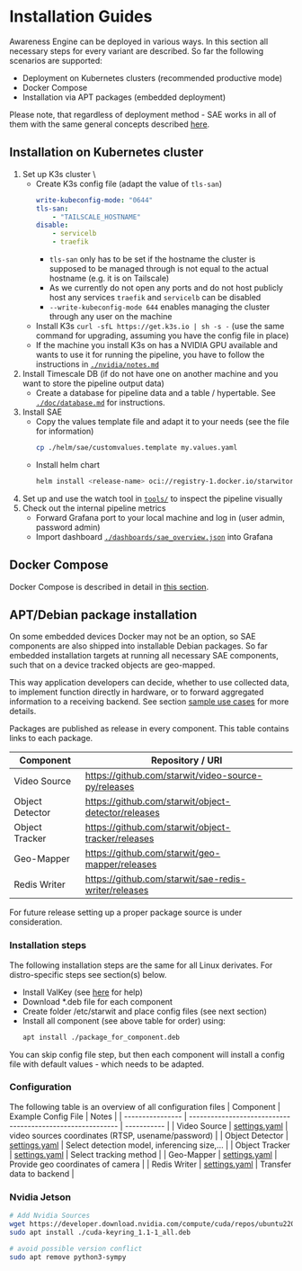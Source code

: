 # Installation Guides
Awareness Engine can be deployed in various ways. In this section all necessary steps for every variant are described.
So far the following scenarios are supported:
* Deployment on Kubernetes clusters (recommended productive mode)
* Docker Compose
* Installation via APT packages (embedded deployment)

Please note, that regardless of deployment method - SAE works in all of them with the same general concepts described [here](../README.md).

## Installation on Kubernetes cluster
1. Set up K3s cluster \
    - Create K3s config file (adapt the value of `tls-san`)
        ```yaml
        write-kubeconfig-mode: "0644"
        tls-san:
            - "TAILSCALE_HOSTNAME"
        disable:
            - servicelb
            - traefik
        ```
        - `tls-san` only has to be set if the hostname the cluster is supposed to be managed through is not equal to the actual hostname (e.g. it is on Tailscale)
        - As we currently do not open any ports and do not host publicly host any services `traefik` and `servicelb` can be disabled
        - `--write-kubeconfig-mode 644` enables managing the cluster through any user on the machine
    - Install K3s `curl -sfL https://get.k3s.io | sh -s -` (use the same command for upgrading, assuming you have the config file in place)
    - If the machine you install K3s on has a NVIDIA GPU available and wants to use it for running the pipeline, 
    you have to follow the instructions in [`./nvidia/notes.md`](nvidia/notes.md)
2. Install Timescale DB (if do not have one on another machine and you want to store the pipeline output data)
    - Create a database for pipeline data and a table / hypertable. See [`./doc/database.md`](doc/database.md) for instructions.
3. Install SAE
    - Copy the values template file and adapt it to your needs (see the file for information)
        ```sh
        cp ./helm/sae/customvalues.template my.values.yaml
        ``` 
    - Install helm chart
        ```sh
        helm install <release-name> oci://registry-1.docker.io/starwitorg/sae -f my.values.yaml
        ```
4. Set up and use the watch tool in [`tools/`](tools/watch.py) to inspect the pipeline visually
5. Check out the internal pipeline metrics
    - Forward Grafana port to your local machine and log in (user admin, password admin)
    - Import dashboard [`./dashboards/sae_overview.json`](/dashboards/sae_overview.json) into Grafana

## Docker Compose

Docker Compose is described in detail in [this section](../../docker-compose/README.md).

## APT/Debian package installation
On some embedded devices Docker may not be an option, so SAE components are also shipped into installable Debian packages. So far embedded installation targets at running all necessary SAE components, such that on a device tracked objects are geo-mapped. 

This way application developers can decide, whether to use collected data, to implement function directly in hardware, or to forward aggregated information to a receiving backend. See section [sample use cases](../usage-scenarios.md) for more details.

Packages are published as release in every component. This table contains links to each package.

| Component        | Repository / URI                                           |
| ---------------- | ---------------------------------------------------------- |  
| Video Source     | https://github.com/starwit/video-source-py/releases        |
| Object Detector  | https://github.com/starwit/object-detector/releases        |
| Object Tracker   | https://github.com/starwit/object-tracker/releases         |
| Geo-Mapper       | https://github.com/starwit/geo-mapper/releases             |
| Redis Writer     | https://github.com/starwit/sae-redis-writer/releases       |

For future release setting up a proper package source is under consideration.

### Installation steps

The following installation steps are the same for all Linux derivates. For distro-specific steps see section(s) below.

* Install ValKey (see [here](https://github.com/starwit/linux-tools) for help)
* Download *.deb file for each component
* Create folder /etc/starwit and place config files (see next section)
* Install all component (see above table for order) using:
    ```bash
    apt install ./package_for_component.deb
    ```
You can skip config file step, but then each component will install a config file with default values - which needs to be adapted.

### Configuration
The following table is an overview of all configuration files
| Component        | Example Config File                                             | Notes |
| ---------------- | ----------------------------------------------------------      | ----------- |
| Video Source     | [settings.yaml](apt-configuration/videosource/settings.yaml)    | video sources coordinates (RTSP, usename/password) |
| Object Detector  | [settings.yaml](apt-configuration/objectdetector/settings.yaml) | Select detection model, inferencing size,... |
| Object Tracker   | [settings.yaml](apt-configuration/objecttracker/settings.yaml)  | Select tracking method |
| Geo-Mapper       | [settings.yaml](apt-configuration/geomapper/settings.yaml)      | Provide geo coordinates of camera |
| Redis Writer     | [settings.yaml](apt-configuration/rediswriter/settings.yaml)    | Transfer data to backend |


### Nvidia Jetson

```bash
# Add Nvidia Sources
wget https://developer.download.nvidia.com/compute/cuda/repos/ubuntu2204/arm64/cuda-keyring_1.1-1_all.deb
sudo apt install ./cuda-keyring_1.1-1_all.deb

# avoid possible version conflict
sudo apt remove python3-sympy
```
